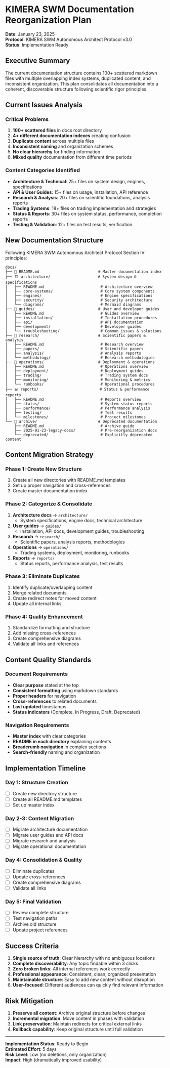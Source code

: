 # KIMERA SWM Documentation Reorganization Plan
**Date**: January 23, 2025  
**Protocol**: KIMERA SWM Autonomous Architect Protocol v3.0  
**Status**: Implementation Ready  

## Executive Summary

The current documentation structure contains 100+ scattered markdown files with multiple overlapping index systems, duplicated content, and inconsistent organization. This plan consolidates all documentation into a coherent, discoverable structure following scientific rigor principles.

## Current Issues Analysis

### Critical Problems
1. **100+ scattered files** in docs root directory
2. **4+ different documentation indexes** creating confusion
3. **Duplicate content** across multiple files
4. **Inconsistent naming** and organization schemes
5. **No clear hierarchy** for finding information
6. **Mixed quality** documentation from different time periods

### Content Categories Identified
- **Architecture & Technical**: 25+ files on system design, engines, specifications
- **API & User Guides**: 15+ files on usage, installation, API reference
- **Research & Analysis**: 20+ files on scientific foundations, analysis reports
- **Trading Systems**: 18+ files on trading implementation and strategies
- **Status & Reports**: 30+ files on system status, performance, completion reports
- **Testing & Validation**: 12+ files on test results, verification

## New Documentation Structure

Following KIMERA SWM Autonomous Architect Protocol Section IV principles:

```
docs/
├── 📖 README.md                          # Master documentation index
├── 🏗️ architecture/                     # System design & specifications
│   ├── README.md                         # Architecture overview
│   ├── core-systems/                     # Core system components
│   ├── engines/                          # Engine specifications
│   ├── security/                         # Security architecture
│   └── diagrams/                         # Mermaid diagrams
├── 👥 guides/                            # User and developer guides
│   ├── README.md                         # Guides overview
│   ├── installation/                     # Installation procedures
│   ├── api/                              # API documentation
│   ├── development/                      # Developer guides
│   └── troubleshooting/                  # Common issues & solutions
├── 🔬 research/                          # Scientific papers & analysis
│   ├── README.md                         # Research overview
│   ├── papers/                           # Scientific papers
│   ├── analysis/                         # Analysis reports
│   └── methodology/                      # Research methodologies
├── 🚀 operations/                        # Deployment & operations
│   ├── README.md                         # Operations overview
│   ├── deployment/                       # Deployment guides
│   ├── trading/                          # Trading system docs
│   ├── monitoring/                       # Monitoring & metrics
│   └── runbooks/                         # Operational procedures
├── 📊 reports/                           # Status & performance reports
│   ├── README.md                         # Reports overview
│   ├── status/                           # System status reports
│   ├── performance/                      # Performance analysis
│   ├── testing/                          # Test results
│   └── milestones/                       # Project milestones
└── 📁 archive/                           # Deprecated documentation
    ├── README.md                         # Archive guide
    ├── 2025-01-23-legacy-docs/           # Pre-reorganization docs
    └── deprecated/                       # Explicitly deprecated content
```

## Content Migration Strategy

### Phase 1: Create New Structure
1. Create all new directories with README.md templates
2. Set up proper navigation and cross-references
3. Create master documentation index

### Phase 2: Categorize & Consolidate
1. **Architecture docs** → `architecture/`
   - System specifications, engine docs, technical architecture
2. **User guides** → `guides/`
   - Installation, API docs, development guides, troubleshooting
3. **Research** → `research/`
   - Scientific papers, analysis reports, methodologies
4. **Operations** → `operations/`
   - Trading systems, deployment, monitoring, runbooks
5. **Reports** → `reports/`
   - Status reports, performance analysis, test results

### Phase 3: Eliminate Duplicates
1. Identify duplicate/overlapping content
2. Merge related documents
3. Create redirect notes for moved content
4. Update all internal links

### Phase 4: Quality Enhancement
1. Standardize formatting and structure
2. Add missing cross-references
3. Create comprehensive diagrams
4. Validate all links and references

## Content Quality Standards

### Document Requirements
- **Clear purpose** stated at the top
- **Consistent formatting** using markdown standards
- **Proper headers** for navigation
- **Cross-references** to related documents
- **Last updated** timestamps
- **Status indicators** (Complete, In Progress, Draft, Deprecated)

### Navigation Requirements
- **Master index** with clear categories
- **README in each directory** explaining contents
- **Breadcrumb navigation** in complex sections
- **Search-friendly** naming and organization

## Implementation Timeline

### Day 1: Structure Creation
- [ ] Create new directory structure
- [ ] Create all README.md templates
- [ ] Set up master index

### Day 2-3: Content Migration
- [ ] Migrate architecture documentation
- [ ] Migrate user guides and API docs
- [ ] Migrate research and analysis
- [ ] Migrate operational documentation

### Day 4: Consolidation & Quality
- [ ] Eliminate duplicates
- [ ] Update cross-references
- [ ] Create comprehensive diagrams
- [ ] Validate all links

### Day 5: Final Validation
- [ ] Review complete structure
- [ ] Test navigation paths
- [ ] Archive old structure
- [ ] Update project references

## Success Criteria

1. **Single source of truth**: Clear hierarchy with no ambiguous locations
2. **Complete discoverability**: Any topic findable within 3 clicks
3. **Zero broken links**: All internal references work correctly
4. **Professional appearance**: Consistent, clean, organized presentation
5. **Maintainable structure**: Easy to add new content without disruption
6. **User-focused**: Different audiences can quickly find relevant information

## Risk Mitigation

1. **Preserve all content**: Archive original structure before changes
2. **Incremental migration**: Move content in phases with validation
3. **Link preservation**: Maintain redirects for critical external links
4. **Rollback capability**: Keep original structure until full validation

---

**Implementation Status**: Ready to Begin  
**Estimated Effort**: 5 days  
**Risk Level**: Low (no deletions, only organization)  
**Impact**: High (dramatically improved usability) 